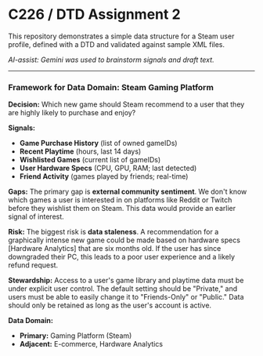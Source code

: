 # C226 / DTD Assignment 2

This repository demonstrates a simple data structure for a Steam user profile, defined with a DTD and validated against sample XML files.

*AI-assist: Gemini was used to brainstorm signals and draft text.*

---

### Framework for Data Domain: Steam Gaming Platform

**Decision:**
Which new game should Steam recommend to a user that they are highly likely to purchase and enjoy?

**Signals:**
* **Game Purchase History** (list of owned gameIDs)
* **Recent Playtime** (hours, last 14 days)
* **Wishlisted Games** (current list of gameIDs)
* **User Hardware Specs** (CPU, GPU, RAM; last detected)
* **Friend Activity** (games played by friends; real-time)

**Gaps:**
The primary gap is **external community sentiment**. We don't know which games a user is interested in on platforms like Reddit or Twitch before they wishlist them on Steam. This data would provide an earlier signal of interest.

**Risk:**
The biggest risk is **data staleness**. A recommendation for a graphically intense new game could be made based on hardware specs [Hardware Analytics] that are six months old. If the user has since downgraded their PC, this leads to a poor user experience and a likely refund request.

**Stewardship:**
Access to a user's game library and playtime data must be under explicit user control. The default setting should be "Private," and users must be able to easily change it to "Friends-Only" or "Public." Data should only be retained as long as the user's account is active.

**Data Domain:**
* **Primary:** Gaming Platform (Steam)
* **Adjacent:** E-commerce, Hardware Analytics
